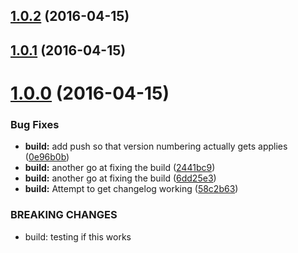 <a name="1.0.2"></a>
## [1.0.2](https://github.com/symposion/roll20-shaped-scripts/compare/v1.0.1...v1.0.2) (2016-04-15)




<a name="1.0.1"></a>
## [1.0.1](https://github.com/symposion/roll20-shaped-scripts/compare/v1.0.0...v1.0.1) (2016-04-15)




<a name="1.0.0"></a>
# [1.0.0](/https://github.com/symposion/roll20-api-scripts//compare/v0.1.0...v1.0.0) (2016-04-15)


### Bug Fixes

* **build:** add push so that version numbering actually gets applies ([0e96b0b](https://github.com/symposion/roll20-api-scripts//commits/0e96b0b))
* **build:** another go at fixing the build ([2441bc9](https://github.com/symposion/roll20-api-scripts//commits/2441bc9))
* **build:** another go at fixing the build ([6dd25e3](https://github.com/symposion/roll20-api-scripts//commits/6dd25e3))
* **build:** Attempt to get changelog working ([58c2b63](https://github.com/symposion/roll20-api-scripts//commits/58c2b63))


### BREAKING CHANGES

* build: testing if this works



